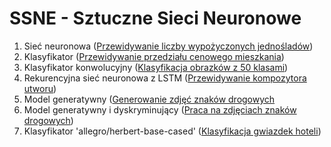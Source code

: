 # SSNE - Sztuczne Sieci Neuronowe

1. Sieć neuronowa ([Przewidywanie liczby wypożyczonych jednośladów](https://github.com/LJaremek/SSNE/tree/main/zadanie_1))
2. Klasyfikator ([Przewidywanie przedziału cenowego mieszkania](https://github.com/LJaremek/SSNE/tree/main/zadanie_2))
3. Klasyfikator konwolucyjny ([Klasyfikacja obrazków z 50 klasami](https://github.com/LJaremek/SSNE/tree/main/zadanie_3))
4. Rekurencyjna sieć neuronowa z LSTM ([Przewidywanie kompozytora utworu](https://github.com/LJaremek/SSNE/tree/main/zadanie_4))
5. Model generatywny ([Generowanie zdjęć znaków drogowych](https://github.com/LJaremek/SSNE/tree/main/zadanie_5)
6. Model generatywny i dyskryminujący ([Praca na zdjęciach znaków drogowych](https://github.com/LJaremek/SSNE/tree/main/zadanie_6))
7. Klasyfikator 'allegro/herbert-base-cased' ([Klasyfikacja gwiazdek hoteli](https://github.com/LJaremek/SSNE/tree/main/zadanie_7))
